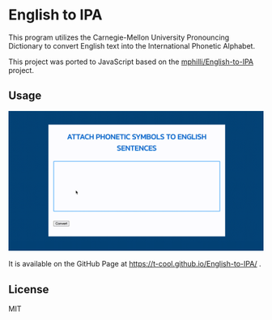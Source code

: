 # English to IPA

This program utilizes the Carnegie-Mellon University Pronouncing Dictionary to convert English text into the International Phonetic Alphabet.

This project was ported to JavaScript based on the [mphilli/English-to-IPA](https://github.com/mphilli/English-to-IPA) project.


## Usage

![screencasts.gif](./screencasts.gif)

It is available on the GitHub Page at https://t-cool.github.io/English-to-IPA/ .


## License

MIT
